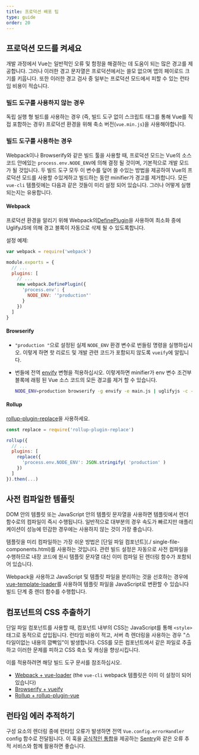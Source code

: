 ```yaml
---
title: 프로덕션 배포 팁
type: guide
order: 20
---
```


## 프로덕션 모드를 켜세요

개발 과정에서 Vue는 일반적인 오류 및 함정을 해결하는 데 도움이 되는 많은 경고를 제공합니다. 그러나 이러한 경고 문자열은 프로덕션에서는 쓸모 없으며 앱의 페이로드 크기를 키웁니다. 또한 이러한 경고 검사 중 일부는 프로덕션 모드에서 피할 수 있는 런타임 비용이 적습니다.

### 빌드 도구를 사용하지 않는 경우

독립 실행 형 빌드를 사용하는 경우 (즉, 빌드 도구 없이 스크립트 태그를 통해 Vue를 직접 포함하는 경우) 프로덕션 환경을 위해 축소 버전(`vue.min.js`)을 사용해야합니다.

### 빌드 도구를 사용하는 경우

Webpack이나 Browserify와 같은 빌드 툴을 사용할 때, 프로덕션 모드는 Vue의 소스 코드 안에있는 `process.env.NODE_ENV`에 의해 결정 될 것이며, 기본적으로 개발 모드가 될 것입니다. 두 빌드 도구 모두 이 변수를 덮어 쓸 수있는 방법을 제공하여 Vue의 프로덕션 모드를 사용할 수있게하고 빌드하는 동안 minifier가 경고를 제거합니다. 모든 `vue-cli` 템플릿에는 다음과 같은 것들이 미리 설정 되어 있습니다. 그러나 어떻게 실행되는지는 유용합니다.

#### Webpack

프로덕션 환경을 알리기 위해 Webpack의[DefinePlugin](https://webpack.js.org/plugins/define-plugin/)을 사용하여 최소화 중에 UglifyJS에 의해 경고 블록이 자동으로 삭제 될 수 있도록합니다.

설정 예제:


``` js
var webpack = require('webpack')

module.exports = {
  // ...
  plugins: [
    // ...
    new webpack.DefinePlugin({
      'process.env': {
        NODE_ENV: '"production"'
      }
    })
  ]
}
```

#### Browserify

- `"production "`으로 설정된 실제 `NODE_ENV` 환경 변수로 번들링 명령을 실행하십시오. 이렇게 하면 핫 리로드 및 개발 관련 코드가 포함되지 않도록 `vueify`에 알립니다.

- 번들에 전역 [envify](https://github.com/hughsk/envify) 변형을 적용하십시오. 이렇게하면 minifier가 env 변수 조건부 블록에 래핑 된 Vue 소스 코드의 모든 경고를 제거 할 수 있습니다.

  ``` bash
  NODE_ENV=production browserify -g envify -e main.js | uglifyjs -c -m > build.js
  ```

#### Rollup

[rollup-plugin-replace](https://github.com/rollup/rollup-plugin-replace)을 사용하세요.

``` js
const replace = require('rollup-plugin-replace')

rollup({
  // ...
  plugins: [
    replace({
      'process.env.NODE_ENV': JSON.stringify( 'production' )
    })
  ]
}).then(...)
```

## 사전 컴파일한 템플릿


DOM 안의 템플릿 또는 JavaScript 안의 템플릿 문자열을 사용하면 템플릿에서 렌더 함수로의 컴파일이 즉시 수행됩니다. 일반적으로 대부분의 경우 속도가 빠르지만 애플리케이션이 성능에 민감한 경우에는 사용하지 않는 것이 가장 좋습니다. 

템플릿을 미리 컴파일하는 가장 쉬운 방법은 [단일 파일 컴포넌트](./ single-file-components.html)를 사용하는 것입니다. 관련 빌드 설정은 자동으로 사전 컴파일을 수행하므로 내장 코드에 원시 템플릿 문자열 대신 이미 컴파일 된 렌더링 함수가 포함되어 있습니다.

Webpack을 사용하고 JavaScript 및 템플릿 파일을 분리하는 것을 선호하는 경우에 [vue-template-loader](https://github.com/ktsn/vue-template-loader)를 사용하여 템플릿 파일을 JavaScript로 변환할 수 있습니다 빌드 단계 중 렌더 함수를 수행합니다.

## 컴포넌트의 CSS 추출하기

단일 파일 컴포넌트를 사용할 때, 컴포넌트 내부의 CSS는 JavaScript를 통해 `<style>`태그로 동적으로 삽입됩니다. 런타임 비용이 적고, 서버 측 렌더링을 사용하는 경우 "스타일이없는 내용의 깜빡임"이 발생합니다. CSS를 모든 컴포넌트에서 같은 파일로 추출하고 이러한 문제를 피하고 CSS 축소 및 캐싱을 향상시킵니다.

이를 적용하려면 해당 빌드 도구 문서를 참조하십시오.

- [Webpack + vue-loader](http://vue-loader.vuejs.org/en/configurations/extract-css.html) (the `vue-cli` webpack 템플릿은 이미 이 설정이 되어 있습니다)
- [Browserify + vueify](https://github.com/vuejs/vueify#css-extraction)
- [Rollup + rollup-plugin-vue](https://github.com/znck/rollup-plugin-vue#options)

## 런타임 에러 추적하기

구성 요소의 렌더링 중에 런타임 오류가 발생하면 전역 `Vue.config.errorHandler` config 함수로 전달됩니다. 이 훅을 [공식적인 통합](https://sentry.io/for/vue/)을 제공하는 [Sentry](https://sentry.io)와 같은 오류 추적 서비스와 함께 활용하면 좋습니다.
